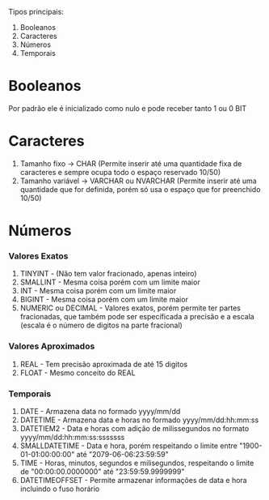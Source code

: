 Tipos principais:
1. Booleanos
2. Caracteres
3. Números
4. Temporais

# Booleanos
Por padrão ele é inicializado como nulo e pode receber tanto 1 ou 0
BIT

# Caracteres
1. Tamanho fixo -> CHAR (Permite inserir até uma quantidade fixa de caracteres e sempre ocupa todo o espaço reservado 10/50)
2. Tamanho variável -> VARCHAR ou NVARCHAR (Permite inserir até uma quantidade que for definida, porém só usa o espaço que for preenchido 10/50)

# Números
### Valores Exatos
1. TINYINT - (Não tem valor fracionado, apenas inteiro)
2. SMALLINT - Mesma coisa porém com um limite maior
3. INT - Mesma coisa porém com um limite maior
4. BIGINT - Mesma coisa porém com um limite maior
5. NUMERIC ou DECIMAL - Valores exatos, porém permite ter partes fracionadas, que também pode ser específicada a precisão e a escala (escala é o número de digitos na parte fracional)

### Valores Aproximados
1. REAL - Tem precisão aproximada de até 15 digitos
2. FLOAT - Mesmo conceito do REAL

### Temporais
1. DATE - Armazena data no formado yyyy/mm/dd
2. DATETIME - Armazena data e horas no formado yyyy/mm/dd:hh:mm:ss
3. DATETIEM2 - Data e horas com adição de milissegundos no formato yyyy/mm/dd:hh:mm:ss:sssssss
4. SMALLDATETIME - Data e hora, porém respeitando o limite entre "1900-01-01:00:00:00" até "2079-06-06:23:59:59"
5. TIME - Horas, minutos, segundos e milisegundos, respeitando o limite de "00:00:00.0000000" até "23:59:59.9999999"
6. DATETIMEOFFSET - Permite armazenar  informações de data e hora incluindo o fuso horário